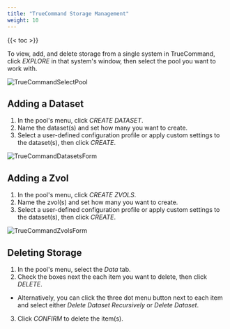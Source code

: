 ```yaml
---
title: "TrueCommand Storage Management"
weight: 10
---
```


{{< toc >}}

To view, add, and delete storage from a single system in TrueCommand, click *EXPLORE* in that system's window, then select the pool you want to work with.

![TrueCommandSelectPool](/images/TrueCommand/TrueCommandSelectPool.png "Select a Pool")

## Adding a Dataset

1. In the pool's menu, click *CREATE DATASET*.
2. Name the dataset(s) and set how many you want to create.
3. Select a user-defined configuration profile or apply custom settings to the dataset(s), then click *CREATE*.

![TrueCommandDatasetsForm](/images/TrueCommand/TrueCommandDatasetsForm.png "Datasets Form")

## Adding a Zvol

1. In the pool's menu, click *CREATE ZVOLS*.
2. Name the zvol(s) and set how many you want to create.
3. Select a user-defined configuration profile or apply custom settings to the dataset(s), then click *CREATE*.

![TrueCommandZvolsForm](/images/TrueCommand/TrueCommandZvolsForm.png "Zvols Form")

## Deleting Storage

1. In the pool's menu, select the *Data* tab.
2. Check the boxes next the each item you want to delete, then click *DELETE*.
- Alternatively, you can click the three dot menu button next to each item and select either *Delete Dataset Recursively* or *Delete Dataset*.
3. Click *CONFIRM* to delete the item(s).


